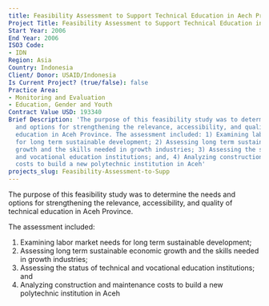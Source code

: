 ```yaml
---
title: Feasibility Assessment to Support Technical Education in Aech Province
Project Title: Feasibility Assessment to Support Technical Education in Aech Province
Start Year: 2006
End Year: 2006
ISO3 Code:
- IDN
Region: Asia
Country: Indonesia
Client/ Donor: USAID/Indonesia
Is Current Project? (true/false): false
Practice Area:
- Monitoring and Evaluation
- Education, Gender and Youth
Contract Value USD: 193340
Brief Description: 'The purpose of this feasibility study was to determine the needs
  and options for strengthening the relevance, accessibility, and quality of technical
  education in Aceh Province. The assessment included: 1) Examining labor market needs
  for long term sustainable development; 2) Assessing long term sustainable economic
  growth and the skills needed in growth industries; 3) Assessing the status of technical
  and vocational education institutions; and, 4) Analyzing construction and maintenance
  costs to build a new polytechnic institution in Aceh'
projects_slug: Feasibility-Assessment-to-Supp
---
```


The purpose of this feasibility study was to determine the needs and options for strengthening the relevance, accessibility, and quality of technical education in Aceh Province. 

The assessment included:
1. Examining labor market needs for long term sustainable development; 
2. Assessing long term sustainable economic growth and the skills needed in growth industries; 
3. Assessing the status of technical and vocational education institutions; and
4. Analyzing construction and maintenance costs to build a new polytechnic institution in Aceh